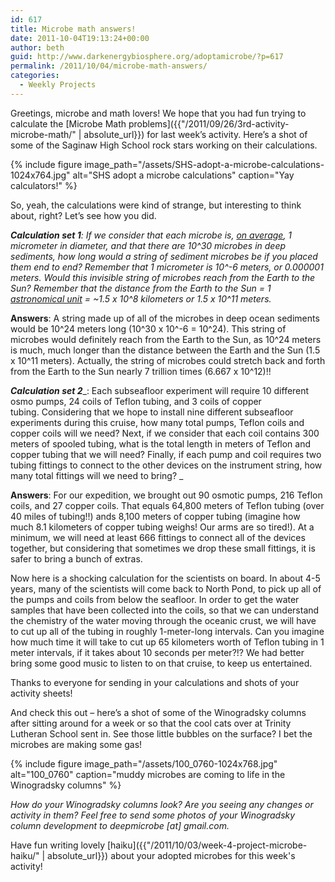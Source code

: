 ```yaml
---
id: 617
title: Microbe math answers!
date: 2011-10-04T19:13:24+00:00
author: beth
guid: http://www.darkenergybiosphere.org/adoptamicrobe/?p=617
permalink: /2011/10/04/microbe-math-answers/
categories:
  - Weekly Projects
---
```

Greetings, microbe and math lovers! We hope that you had fun trying to calculate the [Microbe Math problems]({{"/2011/09/26/3rd-activity-microbe-math/" | absolute_url}}) for last week’s activity. Here’s a shot of some of the Saginaw High School rock stars working on their calculations.

{% include figure image_path="/assets/SHS-adopt-a-microbe-calculations-1024x764.jpg" alt="SHS adopt a microbe calculations" caption="Yay calculators!" %}

So, yeah, the calculations were kind of strange, but interesting to think about, right? Let’s see how you did.

**_Calculation set 1_**_: If we consider that each microbe is, [on average](http://en.wikipedia.org/wiki/Bacteria#Morphology), 1 micrometer in diameter, and that there are 10^30 microbes in deep sediments, how long would a string of sediment microbes be if you placed them end to end? Remember that 1 micrometer is 10^-6 meters, or 0.000001 meters. Would this invisible string of microbes reach from the Earth to the Sun? Remember that the distance from the Earth to the Sun = 1 [astronomical unit](http://en.wikipedia.org/wiki/Astronomical_unit) = ~1.5 x 10^8 kilometers or 1.5 x 10^11 meters._

**Answers**: A string made up of all of the microbes in deep ocean sediments would be 10^24 meters long (10^30 x 10^-6 = 10^24). This string of microbes would definitely reach from the Earth to the Sun, as 10^24 meters is much, much longer than the distance between the Earth and the Sun (1.5 x 10^11 meters). Actually, the string of microbes could stretch back and forth from the Earth to the Sun nearly 7 trillion times (6.667 x 10^12)!!

**_Calculation set 2_**_: Each subseafloor experiment will require 10 different osmo pumps, 24 coils of Teflon tubing, and 3 coils of copper tubing. Considering that we hope to install nine different subseafloor experiments during this cruise, how many total pumps, Teflon coils and copper coils will we need? Next, if we consider that each coil contains 300 meters of spooled tubing, what is the total length in meters of Teflon and copper tubing that we will need? Finally, if each pump and coil requires two tubing fittings to connect to the other devices on the instrument string, how many total fittings will we need to bring? _

**Answers**: For our expedition, we brought out 90 osmotic pumps, 216 Teflon coils, and 27 copper coils. That equals 64,800 meters of Teflon tubing (over 40 miles of tubing!!) ands 8,100 meters of copper tubing (imagine how much 8.1 kilometers of copper tubing weighs! Our arms are so tired!). At a minimum, we will need at least 666 fittings to connect all of the devices together, but considering that sometimes we drop these small fittings, it is safer to bring a bunch of extras.

Now here is a shocking calculation for the scientists on board. In about 4-5 years, many of the scientists will come back to North Pond, to pick up all of the pumps and coils from below the seafloor. In order to get the water samples that have been collected into the coils, so that we can understand the chemistry of the water moving through the oceanic crust, we will have to cut up all of the tubing in roughly 1-meter-long intervals. Can you imagine how much time it will take to cut up 65 kilometers worth of Teflon tubing in 1 meter intervals, if it takes about 10 seconds per meter?!? We had better bring some good music to listen to on that cruise, to keep us entertained.

Thanks to everyone for sending in your calculations and shots of your activity sheets!

And check this out – here’s a shot of some of the Winogradsky columns after sitting around for a week or so that the cool cats over at Trinity Lutheran School sent in. See those little bubbles on the surface? I bet the microbes are making some gas!

{% include figure image_path="/assets/100_0760-1024x768.jpg" alt="100_0760" caption="muddy microbes are coming to life in the Winogradsky columns" %}

_How do your Winogradsky columns look? Are you seeing any changes or activity in them? Feel free to send some photos of your Winogradsky column development to deepmicrobe [at] gmail.com._

Have fun writing lovely [haiku]({{"/2011/10/03/week-4-project-microbe-haiku/" | absolute_url}}) about your adopted microbes for this week's activity!
